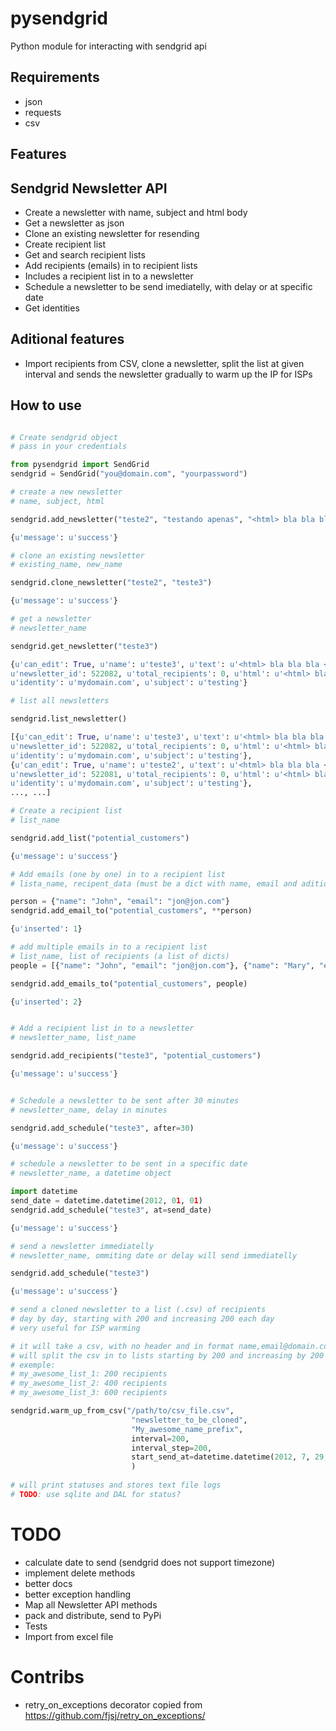 pysendgrid
==========

Python module for interacting with sendgrid api

Requirements
------------

* json
* requests
* csv

Features
--------

## Sendgrid Newsletter API

* Create a newsletter with name, subject and html body
* Get a newsletter as json
* Clone an existing newsletter for resending
* Create recipient list
* Get and search recipient lists
* Add recipients (emails) in to recipient lists
* Includes a recipient list in to a newsletter
* Schedule a newsletter to be send imediatelly, with delay or at specific date
* Get identities

## Aditional features
* Import recipients from CSV, clone a newsletter, split the list at given interval and sends the newsletter gradually to warm up the IP for ISPs 


How to use
----------

```python

# Create sendgrid object
# pass in your credentials

from pysendgrid import SendGrid
sendgrid = SendGrid("you@domain.com", "yourpassword")

# create a new newsletter
# name, subject, html

sendgrid.add_newsletter("teste2", "testando apenas", "<html> bla bla bla </html>")

{u'message': u'success'}

# clone an existing newsletter
# existing_name, new_name

sendgrid.clone_newsletter("teste2", "teste3") 

{u'message': u'success'}

# get a newsletter
# newsletter_name

sendgrid.get_newsletter("teste3")

{u'can_edit': True, u'name': u'teste3', u'text': u'<html> bla bla bla </html>',
u'newsletter_id': 522082, u'total_recipients': 0, u'html': u'<html> bla bla bla </html>', u'type': u'html', u'date_schedule': 0,
u'identity': u'mydomain.com', u'subject': u'testing'}

# list all newsletters

sendgrid.list_newsletter()

[{u'can_edit': True, u'name': u'teste3', u'text': u'<html> bla bla bla </html>', 
u'newsletter_id': 522082, u'total_recipients': 0, u'html': u'<html> bla bla bla </html>', u'type': u'html', u'date_schedule': 0,
u'identity': u'mydomain.com', u'subject': u'testing'},
{u'can_edit': True, u'name': u'teste2', u'text': u'<html> bla bla bla </html>', 
u'newsletter_id': 522081, u'total_recipients': 0, u'html': u'<html> bla bla bla </html>', u'type': u'html', u'date_schedule': 0,
u'identity': u'mydomain.com', u'subject': u'testing'},
..., ...]

# Create a recipient list
# list_name

sendgrid.add_list("potential_customers")

{u'message': u'success'}

# Add emails (one by one) in to a recipient list
# lista_name, recipent_data (must be a dict with name, email and aditional keys)

person = {"name": "John", "email": "jon@jon.com"}
sendgrid.add_email_to("potential_customers", **person)

{u'inserted': 1}

# add multiple emails in to a recipient list
# list_name, list of recipients (a list of dicts)
people = [{"name": "John", "email": "jon@jon.com"}, {"name": "Mary", "email": "mary@mary.com"}]

sendgrid.add_emails_to("potential_customers", people)

{u'inserted': 2}


# Add a recipient list in to a newsletter
# newsletter_name, list_name

sendgrid.add_recipients("teste3", "potential_customers")

{u'message': u'success'}


# Schedule a newsletter to be sent after 30 minutes
# newsletter_name, delay in minutes

sendgrid.add_schedule("teste3", after=30)

{u'message': u'success'}

# schedule a newsletter to be sent in a specific date
# newsletter_name, a datetime object

import datetime
send_date = datetime.datetime(2012, 01, 01)
sendgrid.add_schedule("teste3", at=send_date)

{u'message': u'success'}

# send a newsletter immediatelly
# newsletter_name, ommiting date or delay will send immediatelly

sendgrid.add_schedule("teste3")

{u'message': u'success'}

# send a cloned newsletter to a list (.csv) of recipients
# day by day, starting with 200 and increasing 200 each day
# very useful for ISP warming

# it will take a csv, with no header and in format name,email@domain.com
# will split the csv in to lists starting by 200 and increasing by 200
# exemple:
# my_awesome_list_1: 200 recipients
# my_awesome_list_2: 400 recipients
# my_awesome_list_3: 600 recipients

sendgrid.warm_up_from_csv("/path/to/csv_file.csv",
                           "newsletter_to_be_cloned",
                           "My_awesome_name_prefix",
                           interval=200,
                           interval_step=200,
                           start_send_at=datetime.datetime(2012, 7, 29, 18, 9, 0, 798133)
	                       )
 
# will print statuses and stores text file logs
# TODO: use sqlite and DAL for status?
```

# TODO

* calculate date to send (sendgrid does not support timezone)
* implement delete methods
* better docs
* better exception handling
* Map all Newsletter API methods
* pack and distribute, send to PyPi
* Tests
* Import from excel file

# Contribs
* retry_on_exceptions decorator copied from https://github.com/fjsj/retry_on_exceptions/